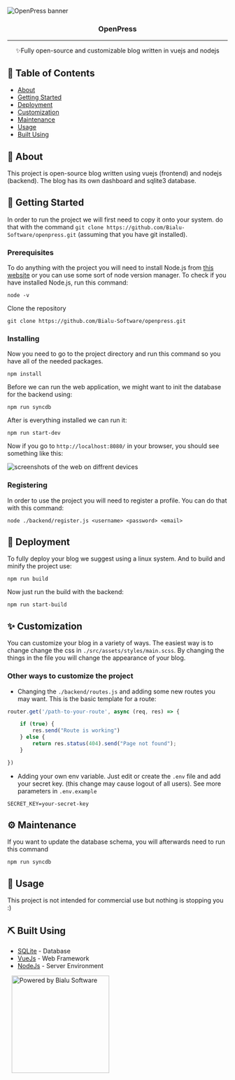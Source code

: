 ![OpenPress banner](https://github.com/Bialu-Software/openpress/assets/70224036/8d289c62-1e3f-4404-a5cc-7a2b1dca20ab)

<h3 align="center">OpenPress</h3> 

---

<p align="center"> ✨Fully open-source and customizable blog written in vuejs and nodejs
    <br> 
</p>

## 📝 Table of Contents

- [About](#about)
- [Getting Started](#getting_started)
- [Deployment](#deployment)
- [Customization](#maintenance)
- [Maintenance](#maintenance)
- [Usage](#usage)
- [Built Using](#built_using)

## 🧐 About <a name = "about"></a>

This project is open-source blog written using vuejs (frontend) and nodejs (backend). The blog has its own dashboard and sqlite3 database.

## 🏁 Getting Started <a name = "getting_started"></a>

In order to run the project we will first need to copy it onto your system. do that with the command `git clone https://github.com/Bialu-Software/openpress.git` (assuming that you have git installed).

### Prerequisites

To do anything with the project you will need to install Node.js from [this website](https://nodejs.org/en/download) or you can use some sort of node version manager. To check if you have installed Node.js, run this command:

```
node -v
```

Clone the repository

```
git clone https://github.com/Bialu-Software/openpress.git
```

### Installing

Now you need to go to the project directory and run this command so you have all of the needed packages.

```
npm install
```

Before we can run the web application, we might want to init the database for the backend using:

```
npm run syncdb
```

After is everything installed we can run it:

```
npm run start-dev
```

Now if you go to `http://localhost:8080/` in your browser, you should see something like this:

![screenshots of the web on diffrent devices](https://github.com/Bialu-Software/openpress/assets/70224036/edcb7231-dd11-4de5-9ac5-adcc0f3e40b2)

### Registering

In order to use the project you will need to register a profile. You can do that with this command:

```
node ./backend/register.js <username> <password> <email>
```

## 🚀 Deployment <a name = "deployment"></a>

To fully deploy your blog we suggest using a linux system. And to build and minify the project use:

```
npm run build
```

Now just run the build with the backend:

```
npm run start-build
```

## ✨ Customization <a name = "customization"></a>

You can customize your blog in a variety of ways. The easiest way is to change change the css in `./src/assets/styles/main.scss`. By changing the things in the file you will change the appearance of your blog.

### Other ways to customize the project

- Changing the `./backend/routes.js` and adding some new routes you may want. This is the basic template for a route:
```js
router.get('/path-to-your-route', async (req, res) => {

    if (true) {
        res.send("Route is working")
    } else {
        return res.status(404).send("Page not found");
    }

})
```
- Adding your own env variable. Just edit or create the `.env` file and add your secret key. (this change may cause logout of all users). See more parameters in `.env.example`
```
SECRET_KEY=your-secret-key
```

## ⚙ Maintenance <a name = "maintenance"></a>

If you want to update the database schema, you will afterwards need to run this command

```
npm run syncdb
```

## 🎈 Usage <a name="usage"></a>

This project is not intended for commercial use but nothing is stopping you :)

## ⛏️ Built Using <a name = "built_using"></a>

- [SQLite](https://www.sqlite.org/index.html) - Database
- [VueJs](https://vuejs.org/) - Web Framework
- [NodeJs](https://nodejs.org/en/) - Server Environment

<a href="https://github.com/Bialu-Software/" ><img width="223" hspace="10" alt="Powered by Bialu Software" src="https://media.discordapp.net/attachments/1055532722304585765/1069690405425254420/blue-icon.png?width=602&height=80"> </a>
